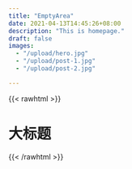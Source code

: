 ```yaml
---
title: "EmptyArea"
date: 2021-04-13T14:45:26+08:00
description: "This is homepage."
draft: false
images:
  - "/upload/hero.jpg"
  - "/upload/post-1.jpg"
  - "/upload/post-2.jpg"

---
```


{{< rawhtml >}}
  <h1 class="text-4xl text-red-500">大标题</h1>
{{< /rawhtml >}}
